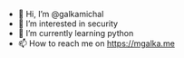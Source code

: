 - 👋 Hi, I’m @galkamichal
- 👀 I’m interested in security
- 🌱 I’m currently learning python
- 📫 How to reach me on https://mgalka.me